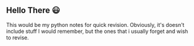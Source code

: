 ## Hello There 😃

This would be my python notes for quick revision.
Obviously, it's doesn't include stuff I would remember, but the ones that i usually forget and wish to revise.